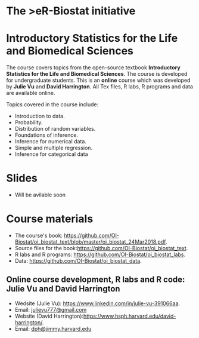 # The >eR-Biostat initiative
#  Introductory Statistics for the Life and Biomedical Sciences

The course covers topics from the open-source textbook **Introductory Statistics for the Life and Biomedical Sciences**. The course is developed for undergraduate students. This is an **online** course which was developed by **Julie Vu**  and **David Harrington**. All Tex files, R labs,  R programs and data are available online. 

Topics covered in the course include:

* Introduction to data.
* Probability.
* Distribution of random variables.
* Foundations of inference.
* Inference for numerical data.
* Simple and multiple regression.
* Inference for categorical data
# Slides
* Will be avilable soon
# Course materials
* The course's book: https://github.com/OI-Biostat/oi_biostat_text/blob/master/oi_biostat_24Mar2018.pdf.
* Source files for the book:https://github.com/OI-Biostat/oi_biostat_text.
* R labs and R programs: https://github.com/OI-Biostat/oi_biostat_labs.
* Data: https://github.com/OI-Biostat/oi_biostat_data.

##  Online course development, R labs and R code: Julie Vu and David Harrington
 * Wedsite (Julie Vu): https://www.linkedin.com/in/julie-vu-391066aa.
 * Email: julievu777@gmail.com
 * Website (David Harrington):https://www.hsph.harvard.edu/david-harrington/. 
 * Email: dph@jimmy.harvard.edu
